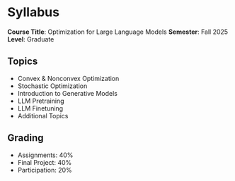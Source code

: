 # Syllabus

**Course Title**: Optimization for Large Language Models
**Semester**: Fall 2025  
**Level**: Graduate   

## Topics
- Convex & Nonconvex Optimization
- Stochastic Optimization
- Introduction to Generative Models
- LLM Pretraining
- LLM Finetuning
- Additional Topics

## Grading
- Assignments: 40%
- Final Project: 40%
- Participation: 20%